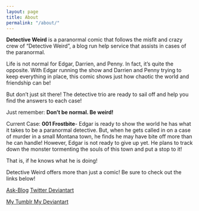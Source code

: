 ```yaml
---
layout: page
title: About
permalink: "/about/"
---
```


<b>Detective Weird</b> is a paranormal comic that follows the misfit and crazy crew of “Detective Weird”, a blog run help service that assists in cases of the paranormal. 

Life is not normal for Edgar, Darrien, and Penny. In fact, it’s quite the opposite. With Edgar running the show and Darrien and Penny trying to keep everything in place, this comic shows just how chaotic the world and friendship can be!

But don’t just sit there! The detective trio are ready to sail off and help you find the answers to each case!

Just remember: <b>Don’t be normal. Be weird!</b>


Current Case: <b>001 Frostbite</b>- Edgar is ready to show the world he has what it takes to be a paranormal detective. But, when he gets called in on a case of murder in a small Montana town, he finds he may have bite off more than he can handle! However, Edgar is not ready to give up yet. He plans to track down the monster tormenting the souls of this town and put a stop to it!

That is, if he knows what he is doing!


Detective Weird offers more than just a comic! Be sure to check out the links below!

<a href="http://but-iloveweird.tumblr.com/">Ask-Blog</a>
<a href=" "> Twitter </a>
<a href=" "> Deviantart </a>


<a href=" http://prinnyoverlordally.tumblr.com/"> My Tumblr </a>
<a href="http://prinnyoverlordally.deviantart.com/"> My Deviantart </a> 
